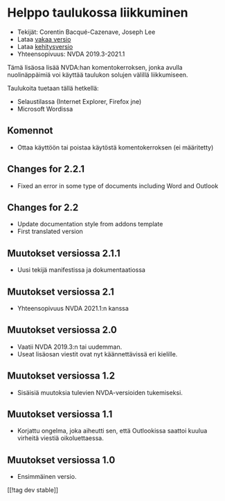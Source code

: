 # Helppo taulukossa liikkuminen #

* Tekijät: Corentin Bacqué-Cazenave, Joseph Lee
* Lataa [vakaa versio][1]
* Lataa [kehitysversio][2]
* Yhteensopivuus: NVDA 2019.3-2021.1

Tämä lisäosa lisää  NVDA:han komentokerroksen, jonka avulla nuolinäppäimiä
voi käyttää taulukon solujen välillä liikkumiseen.

Taulukoita tuetaan tällä hetkellä:

* Selaustilassa (Internet Explorer, Firefox jne)
* Microsoft Wordissa

## Komennot

* Ottaa käyttöön tai poistaa käytöstä komentokerroksen (ei määritetty)

## Changes for 2.2.1

* Fixed an error in some type of documents including Word and Outlook

## Changes for 2.2

* Update documentation style from addons template
* First translated version

## Muutokset versiossa 2.1.1

* Uusi tekijä manifestissa ja dokumentaatiossa

## Muutokset versiossa 2.1

* Yhteensopivuus NVDA 2021.1:n kanssa

## Muutokset versiossa 2.0

* Vaatii NVDA 2019.3:n tai uudemman.
* Useat lisäosan viestit ovat nyt käännettävissä eri kielille.

## Muutokset versiossa 1.2

* Sisäisiä muutoksia tulevien NVDA-versioiden tukemiseksi.

## Muutokset versiossa 1.1

* Korjattu ongelma, joka aiheutti sen, että Outlookissa saattoi kuulua
  virheitä viestiä oikoluettaessa.

## Muutokset versiossa 1.0

*   Ensimmäinen versio.

[[!tag dev stable]]

[1]: https://addons.nvda-project.org/files/get.php?file=etn

[2]: https://addons.nvda-project.org/files/get.php?file=etn-dev
